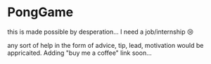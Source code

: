 # PongGame

this is made possible by desperation... 
I need a job/internship 😢

any sort of help in the form of advice, tip, lead, motivation would be appricaited.
Adding "buy me a coffee" link soon...
